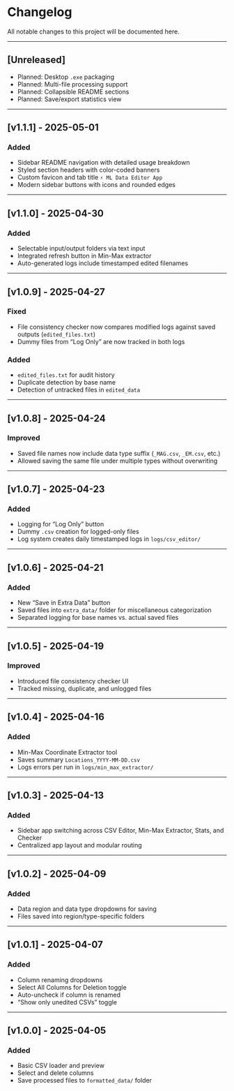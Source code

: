 # Changelog

All notable changes to this project will be documented here.

---

## [Unreleased]
- Planned: Desktop `.exe` packaging
- Planned: Multi-file processing support
- Planned: Collapsible README sections
- Planned: Save/export statistics view

---

## [v1.1.1] - 2025-05-01
### Added
- Sidebar README navigation with detailed usage breakdown
- Styled section headers with color-coded banners
- Custom favicon and tab title `⚡ ML Data Editor App`
- Modern sidebar buttons with icons and rounded edges

---
## [v1.1.0] - 2025-04-30
### Added
- Selectable input/output folders via text input
- Integrated refresh button in Min-Max extractor
- Auto-generated logs include timestamped edited filenames

---

## [v1.0.9] - 2025-04-27
### Fixed
- File consistency checker now compares modified logs against saved outputs (`edited_files.txt`)
- Dummy files from “Log Only” are now tracked in both logs

### Added
- `edited_files.txt` for audit history
- Duplicate detection by base name
- Detection of untracked files in `edited_data`

---

## [v1.0.8] - 2025-04-24
### Improved
- Saved file names now include data type suffix (`_MAG.csv`, `_EM.csv`, etc.)
- Allowed saving the same file under multiple types without overwriting

---

## [v1.0.7] - 2025-04-23
### Added
- Logging for “Log Only” button
- Dummy `.csv` creation for logged-only files
- Log system creates daily timestamped logs in `logs/csv_editor/`

---

## [v1.0.6] - 2025-04-21
### Added
- New “Save in Extra Data” button
- Saved files into `extra_data/` folder for miscellaneous categorization
- Separated logging for base names vs. actual saved files

---

## [v1.0.5] - 2025-04-19
### Improved
- Introduced file consistency checker UI
- Tracked missing, duplicate, and unlogged files

---

## [v1.0.4] - 2025-04-16
### Added
- Min-Max Coordinate Extractor tool
- Saves summary `Locations_YYYY-MM-DD.csv`
- Logs errors per run in `logs/min_max_extractor/`

---

## [v1.0.3] - 2025-04-13
### Added
- Sidebar app switching across CSV Editor, Min-Max Extractor, Stats, and Checker
- Centralized app layout and modular routing

---

## [v1.0.2] - 2025-04-09
### Added
- Data region and data type dropdowns for saving
- Files saved into region/type-specific folders

---

## [v1.0.1] - 2025-04-07
### Added
- Column renaming dropdowns
- Select All Columns for Deletion toggle
- Auto-uncheck if column is renamed
- “Show only unedited CSVs” toggle

---

## [v1.0.0] - 2025-04-05
### Added
- Basic CSV loader and preview
- Select and delete columns
- Save processed files to `formatted_data/` folder